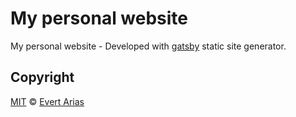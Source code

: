 # My personal website

My personal website - Developed with [gatsby](https://www.gatsbyjs.org/) static site generator.



## Copyright

[MIT](../LICENSE.md) © [Evert Arias](https://evert-arias.github.io/)